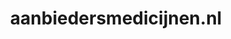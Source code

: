 ---
layout: post
title: "aanbiedersmedicijnen.nl"
internal_url: "/dutchgov/aanbiedersmedicijnen.nl.html"
subdomains_count: 5
all_subdomains_count: 13
urls_count: 4
ssl_rank: 100
http_rank: 70
url_link: /data/aanbiedersmedicijnen.nl/urls.txt
all_subdomains_link: /data/aanbiedersmedicijnen.nl/all_subdomains.txt
subdomains_link: /data/aanbiedersmedicijnen.nl/subdomains.txt
categories: dutchgov
---